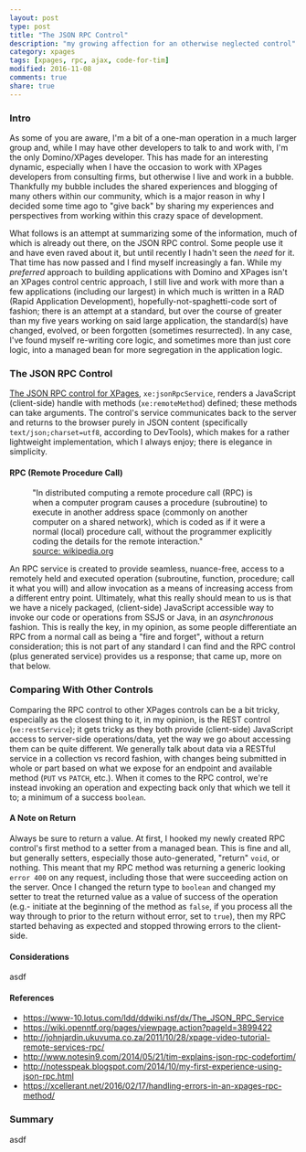 ```yaml
---
layout: post
type: post
title: "The JSON RPC Control"
description: "my growing affection for an otherwise neglected control"
category: xpages
tags: [xpages, rpc, ajax, code-for-tim]
modified: 2016-11-08
comments: true
share: true
---
```


### Intro
As some of you are aware, I'm a bit of a one-man operation in a much larger group and, while I may have other developers to talk to and work with, I'm the only Domino/XPages developer. This has made for an interesting dynamic, especially when I have the occasion to work with XPages developers from consulting firms, but otherwise I live and work in a bubble. Thankfully my bubble includes the shared experiences and blogging of many others within our community, which is a major reason in why I decided some time ago to "give back" by sharing my experiences and perspectives from working within this crazy space of development.

What follows is an attempt at summarizing some of the information, much of which is already out there, on the JSON RPC control. Some people use it and have even raved about it, but until recently I hadn't seen the _need_ for it. That time has now passed and I find myself increasingly a fan. While my _preferred_ approach to building applications with Domino and XPages isn't an XPages control centric approach, I still live and work with more than a few applications (including our largest) in which much is written in a RAD (Rapid Application Development), hopefully-not-spaghetti-code sort of fashion; there is an attempt at a standard, but over the course of greater than my five years working on said large application, the standard(s) have changed, evolved, or been forgotten (sometimes resurrected). In any case, I've found myself re-writing core logic, and sometimes more than just core logic, into a managed bean for more segregation in the application logic.

### The JSON RPC Control
[The JSON RPC control for XPages](https://www-10.lotus.com/ldd/ddwiki.nsf/dx/The_JSON_RPC_Service), `xe:jsonRpcService`, renders a JavaScript (client-side) handle with methods (`xe:remoteMethod`) defined; these methods can take arguments. The control's service  communicates back to the server and returns to the browser purely in JSON content (specifically `text/json;charset=utf8`, according to DevTools), which makes for a rather lightweight implementation, which I always enjoy; there is elegance in simplicity.

#### RPC (Remote Procedure Call)
<figure>
"In distributed computing a remote procedure call (RPC) is when a computer program causes a procedure (subroutine) to execute in another address space (commonly on another computer on a shared network), which is coded as if it were a normal (local) procedure call, without the programmer explicitly coding the details for the remote interaction."
<figcaption><a href="https://wikipedia.org/wiki/Remote_procedure_call">source: wikipedia.org</a></figcaption>
</figure>

An RPC service is created to provide seamless, nuance-free, access to a remotely held and executed operation (subroutine, function, procedure; call it what you will) and allow invocation as a means of increasing access from a different entry point. Ultimately, what this really should mean to us is that we have a nicely packaged, (client-side) JavaScript accessible way to invoke our code or operations from SSJS or Java, in an _asynchronous_ fashion. This is really the key, in my opinion, as some people differentiate an RPC from a normal call as being a "fire and forget", without a return consideration; this is not part of any standard I can find and the RPC control (plus generated service) provides us a response; that came up, more on that below.

### Comparing With Other Controls
Comparing the RPC control to other XPages controls can be a bit tricky, especially as the closest thing to it, in my opinion, is the REST control (`xe:restService`); it gets tricky as they both provide (client-side) JavaScript access to server-side operations/data, yet the way we go about accessing them can be quite different. We generally talk about data via a RESTful service in a collection vs record fashion, with changes being submitted in whole or part based on what we expose for an endpoint and available method (`PUT` vs `PATCH`, etc.). When it comes to the RPC control, we're instead invoking an operation and expecting back only that which we tell it to; a minimum of a success `boolean`.

#### A Note on Return
Always be sure to return a value. At first, I hooked my newly created RPC control's first method to a setter from a managed bean. This is fine and all, but generally setters, especially those auto-generated, "return" `void`, or nothing. This meant that my RPC method was returning a generic looking `error 400` on any request, including those that were succeeding action on the server. Once I changed the return type to `boolean` and changed my setter to treat the returned value as a value of success of the operation (e.g.- initiate at the beginning of the method as `false`, if you process all the way through to prior to the return without error, set to `true`), then my RPC started behaving as expected and stopped throwing errors to the client-side.

#### Considerations
asdf

#### References
- https://www-10.lotus.com/ldd/ddwiki.nsf/dx/The_JSON_RPC_Service
- https://wiki.openntf.org/pages/viewpage.action?pageId=3899422
- http://johnjardin.ukuvuma.co.za/2011/10/28/xpage-video-tutorial-remote-services-rpc/
- http://www.notesin9.com/2014/05/21/tim-explains-json-rpc-codefortim/
- http://notesspeak.blogspot.com/2014/10/my-first-experience-using-json-rpc.html
- https://xcellerant.net/2016/02/17/handling-errors-in-an-xpages-rpc-method/

### Summary
asdf
